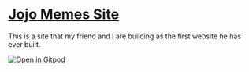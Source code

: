 # [Jojo Memes Site](https://jojo.julianbuse.com)

This is a site that my friend and I are building as the first website he has ever built.

[![Open in Gitpod](https://gitpod.io/button/open-in-gitpod.svg)](https://gitpod.io/#github.com/JulianBuse/jojomemes)
